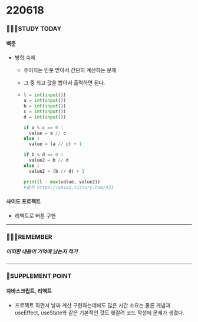 # 220618

### 👨🏼‍🏫STUDY TODAY

#### 백준

- 방학 숙제
  - 주어지는 인풋 받아서 간단히 계산하는 문제
  
  - 그 중 최고 값을 뽑아서 출력하면 된다.
  
  - ```python
    l = int(input())
    a = int(input())
    b = int(input())
    c = int(input())
    d = int(input())
    
    if a % c == 0 :
      value = a // c
    else :
      value = (a // c) + 1
    
    if b % d == 0 :
      value2 = b // d
    else :
      value2 = (b // d) + 1
    
    print(l - max(value, value2))
    #출처 https://unie2.tistory.com/433
    ```
  
    

#### 사이드 프로젝트

- 리액트로 버튼 구현

---

### 💆🏼‍♂️REMEMBER

##### 어떠한 내용이 기억에 남는지 적기

---

### 💫SUPPLEMENT POINT

#### 자바스크립트, 리액트

- 프로젝트 하면서 날짜 계산 구현하는데에도 많은 시간 소요는 물론 개념과 useEffect, useState와 같은 기본적인 것도 헷갈려 코드 작성에 문제가 생겼다.
